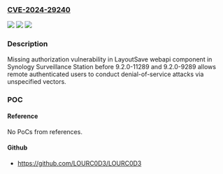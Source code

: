 ### [CVE-2024-29240](https://cve.mitre.org/cgi-bin/cvename.cgi?name=CVE-2024-29240)
![](https://img.shields.io/static/v1?label=Product&message=Surveillance%20Station&color=blue)
![](https://img.shields.io/static/v1?label=Version&message=n%2Fa&color=blue)
![](https://img.shields.io/static/v1?label=Vulnerability&message=CWE-862%3A%20Missing%20Authorization&color=brighgreen)

### Description

Missing authorization vulnerability in LayoutSave webapi component in Synology Surveillance Station before 9.2.0-11289 and 9.2.0-9289 allows remote authenticated users to conduct denial-of-service attacks via unspecified vectors.

### POC

#### Reference
No PoCs from references.

#### Github
- https://github.com/LOURC0D3/LOURC0D3

